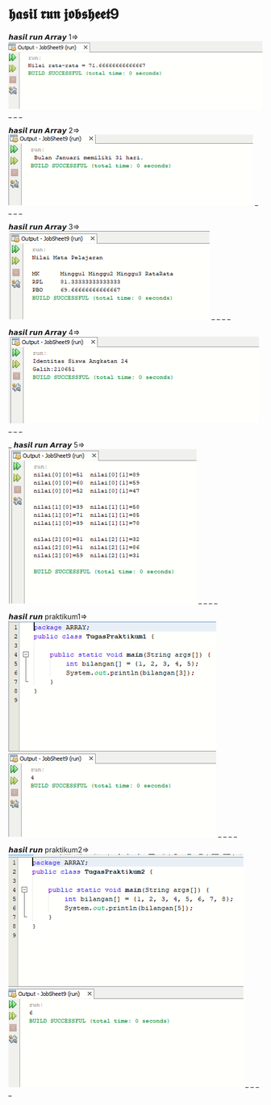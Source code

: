 # 𝖍𝖆𝖘𝖎𝖑 𝖗𝖚𝖓 𝖏𝖔𝖇𝖘𝖍𝖊𝖊𝖙9






𝙝𝙖𝙨𝙞𝙡 𝙧𝙪𝙣 𝘼𝙧𝙧𝙖𝙮 1=>
![Alt Text](https://github.com/rendiwibawa/Jobsheet-9-Array/blob/master/Array1.PNG)
_
_
_


𝙝𝙖𝙨𝙞𝙡 𝙧𝙪𝙣 𝘼𝙧𝙧𝙖𝙮 2=>
![Alt Text](https://github.com/rendiwibawa/Jobsheet-9-Array/blob/master/Array2.PNG)
_
_
_
_



𝙝𝙖𝙨𝙞𝙡 𝙧𝙪𝙣 𝘼𝙧𝙧𝙖𝙮 3=>
![Alt Text](https://github.com/rendiwibawa/Jobsheet-9-Array/blob/master/Array3.PNG)
_
_
_
_



𝙝𝙖𝙨𝙞𝙡 𝙧𝙪𝙣 𝘼𝙧𝙧𝙖𝙮 4=>
![Alt Text](https://github.com/rendiwibawa/Jobsheet-9-Array/blob/master/Array4.PNG)
_
_
_



_
𝙝𝙖𝙨𝙞𝙡 𝙧𝙪𝙣 𝘼𝙧𝙧𝙖𝙮 5=>
![Alt Text](https://github.com/rendiwibawa/Jobsheet-9-Array/blob/master/Array5.PNG)
_
_
_
_



𝙝𝙖𝙨𝙞𝙡 𝙧𝙪𝙣 praktikum1=>
![Alt Text](https://github.com/rendiwibawa/Jobsheet-9-Array/blob/master/praktikum1.PNG)
_
_
_
_




𝙝𝙖𝙨𝙞𝙡 𝙧𝙪𝙣 praktikum2=>
![Alt Text](https://github.com/rendiwibawa/Jobsheet-9-Array/blob/master/praktikum2.PNG)
_
_
_
_
